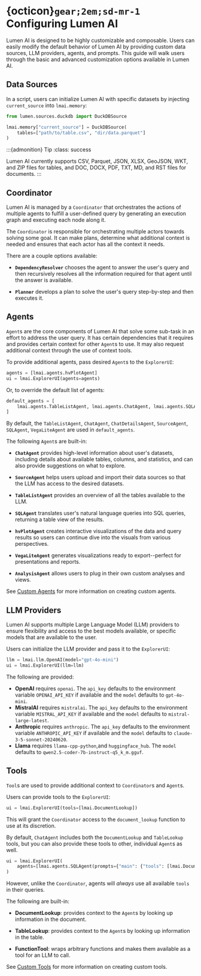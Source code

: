 # {octicon}`gear;2em;sd-mr-1` Configuring Lumen AI

Lumen AI is designed to be highly customizable and composable. Users can easily modify the default behavior of Lumen AI by providing custom data sources, LLM providers, agents, and prompts. This guide will walk users through the basic and advanced customization options available in Lumen AI.

## Data Sources

In a script, users can initialize Lumen AI with specific datasets by injecting `current_source` into `lmai.memory`:

```python
from lumen.sources.duckdb import DuckDBSource

lmai.memory["current_source"] = DuckDBSource(
    tables=["path/to/table.csv", "dir/data.parquet"]
)
```

:::{admonition} Tip
:class: success

Lumen AI currently supports CSV, Parquet, JSON, XLSX, GeoJSON, WKT, and ZIP files for tables, and DOC, DOCX, PDF, TXT, MD, and RST files for documents.
:::

## Coordinator

Lumen AI is managed by a `Coordinator` that orchestrates the actions of multiple agents to fulfill a user-defined query by generating an execution graph and executing each node along it.

The `Coordinator` is responsible for orchestrating multiple actors towards solving some goal. It can make plans, determine what additional context is needed and ensures that each actor has all the context it needs.

There are a couple options available:

- **`DependencyResolver`** chooses the agent to answer the user's query and then recursively resolves all the information required for that agent until the answer is available.

- **`Planner`** develops a plan to solve the user's query step-by-step and then executes it.

## Agents

`Agent`s are the core components of Lumen AI that solve some sub-task in an effort to address the user query. It has certain dependencies that it requires and provides certain context for other `Agent`s to use. It may also request additional context through the use of context tools.

To provide additional agents, pass desired `Agent`s to the `ExplorerUI`:

```python
agents = [lmai.agents.hvPlotAgent]
ui = lmai.ExplorerUI(agents=agents)
```

Or, to override the default list of agents:

```python
default_agents = [
    lmai.agents.TableListAgent, lmai.agents.ChatAgent, lmai.agents.SQLAgent, lmai.agents.hvPlotAgent
]
```

By default, the `TableListAgent`, `ChatAgent`, `ChatDetailsAgent`, `SourceAgent`, `SQLAgent`, `VegaLiteAgent` are used in `default_agents`.

The following `Agent`s are built-in:

- **`ChatAgent`** provides high-level information about user's datasets, including details about available tables, columns, and statistics, and can also provide suggestions on what to explore.

- **`SourceAgent`** helps users upload and import their data sources so that the LLM has access to the desired datasets.

- **`TableListAgent`** provides an overview of all the tables available to the LLM.

- **`SQLAgent`** translates user's natural language queries into SQL queries, returning a table view of the results.

- **`hvPlotAgent`** creates interactive visualizations of the data and query results so users can continue dive into the visuals from various perspectives.

- **`VegaLiteAgent`** generates visualizations ready to export--perfect for presentations and reports.

- **`AnalysisAgent`** allows users to plug in their own custom analyses and views.

See [Custom Agents](../how_to/ai_config/custom_agents.md) for more information on creating custom agents.

## LLM Providers

Lumen AI supports multiple Large Language Model (LLM) providers to ensure flexibility and access to the best models available, or specific models that are available to the user.

Users can initialize the LLM provider and pass it to the `ExplorerUI`:

```python
llm = lmai.llm.OpenAI(model="gpt-4o-mini")
ui = lmai.ExplorerUI(llm=llm)
```

The following are provided:

- **OpenAI** requires `openai`. The `api_key` defaults to the environment variable `OPENAI_API_KEY` if available and the `model` defaults to `gpt-4o-mini`.
- **MistralAI** requires `mistralai`. The `api_key` defaults to the environment variable `MISTRAL_API_KEY` if available and the `model` defaults to `mistral-large-latest`.
- **Anthropic** requires `anthropic`. The `api_key` defaults to the environment variable `ANTHROPIC_API_KEY` if available and the `model` defaults to `claude-3-5-sonnet-20240620`.
- **Llama** requires `llama-cpp-python`,and `huggingface_hub`. The `model` defaults to `qwen2.5-coder-7b-instruct-q5_k_m.gguf`.

## Tools

`Tool`s are used to provide additional context to `Coordinator`s and `Agent`s.

Users can provide tools to the `ExplorerUI`:

```python
ui = lmai.ExplorerUI(tools=[lmai.DocumentLookup])
```

This will grant the `Coordinator` access to the `document_lookup` function to use at its discretion.

By default, `ChatAgent` includes both the `DocumentLookup` and `TableLookup` tools, but you can also provide these tools to other, individual `Agent`s as well.

```python
ui = lmai.ExplorerUI(
    agents=[lmai.agents.SQLAgent(prompts={"main": {"tools": [lmai.DocumentLookup]}})]
)
```

However, unlike the `Coordinator`, agents will *always* use all available `tools` in their queries.

The following are built-in:

- **DocumentLookup**: provides context to the `Agent`s by looking up information in the document.

- **TableLookup**: provides context to the `Agent`s by looking up information in the table.

- **FunctionTool**: wraps arbitrary functions and makes them available as a tool for an LLM to call.

See [Custom Tools](../how_to/ai_config/custom_tools.md) for more information on creating custom tools.
